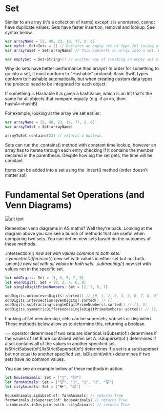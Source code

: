 # Set

Similar to an array (it's a collection of items) except it is unordered, cannot have duplicate values. Sets have faster insertion, removal and lookup. See syntax below.

```swift
var arrayName = [2, 48, 23, 19, 77, 2, 6]
var mySet: Set<Int> = [] // Declares an empty set of type Int (using a literal)
var arrayToSet = Set(arrayName) // This converts an array into a set. Every time the set is accessed the order is randomised. Any duplicate values are deleted when the array is converted.

var emptySet = Set<String>() // another way of creating an empty set of type String.
```

Why do sets have better performance than arrays? In order for something to go into a set, it must conform to "Hashable" protocol. Basic Swift types conform to Hashable automatically, but when creating custom data types the protocol need to be integrated for each object.

If something is Hashable it is given a hashValue, which is an Int that's the same for all objects that compare equally (e.g. if a==b, then hashA==hashB).

For example, looking at the array we set earlier:

```swift
var arrayName = [2, 48, 23, 19, 77, 2, 6]
var arrayToSet = Set(arrayName)

arrayToSet.contains(23) // returns a boolean.
```

Sets can run the .contains() method with constant time lookup, however an array has to iterate through each entry checking if it contains the member declared in the parenthesis. Despite how big the set gets, the time will be constant.

Items can be added into a set using the .insert() method (order doesn't matter so!)

# Fundamental Set Operations (and Venn Diagrams)

![alt text](https://docs.swift.org/swift-book/images/org.swift.tspl/setVennDiagram~dark@2x.png)

Remember venn diagrams in AS maths? Well they're back. Looking at the diagram above you can see a bunch of methods that are useful when comparing two sets. You can define new sets based on the outcomes of these methods.

.intersection(_:) new set with values common to both sets.
.symmetricDifference(_:) new set with values in either set but not both.
.union(_:) new set with all values in both sets.
.subtracting(_:) new set with values not in the specific set.

```swift
let oddDigits: Set = [1, 3, 5, 7, 9]
let evenDigits: Set = [0, 2, 4, 6, 8]
let singleDigitPrimeNumbers: Set = [2, 3, 5, 7]

oddDigits.union(evenDigits).sorted() // [0, 1, 2, 3, 4, 5, 6, 7, 8, 9]
oddDigits.intersection(evenDigits).sorted() // []
oddDigits.subtracting(singleDigitPrimeNumbers).sorted() // [1, 9]
oddDigits.symmetricDifference(singleDigitPrimeNumbers).sorted() // [1, 2, 9]
```

Looking at set membership, sets can be supersets, subsets or disjointed. These methods below allow us to determine this, returning a boolean.

== operator determines if two sets are identical.
isSubset(of:) determines if the values of set B are contained within set A.
isSuperset(of:) determines if a set contains all of the values in another specified set.
isStrictSubset(of:)/isStrictSuperset(of:) determines if a set is a sub/superset but not equal to another specified set.
isDisjoint(with:) determines if two sets have no common values.

You can see an example below of these methods in action.

```swift
let houseAnimals: Set = ["🐶", "🐱"]
let farmAnimals: Set = ["🐮", "🐔", "🐑", "🐶", "🐱"]
let cityAnimals: Set = ["🐦", "🐭"]

houseAnimals.isSubset(of: farmAnimals) // returns True
farmAnimals.isSuperset(of: houseAnimals) // returns True
farmAnimals.isDisjoint(with: cityAnimals) // returns True
```

